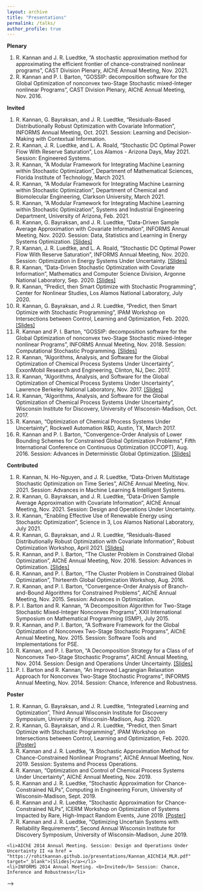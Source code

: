 ```yaml
---
layout: archive
title: "Presentations"
permalink: /talks/
author_profile: true
---
```


<!-- {% if site.talkmap_link == true %}

<p style="text-decoration:underline;"><a href="/talkmap.html">See a map of all the places I've given a talk!</a></p>

{% endif %}

{% for post in site.talks reversed %}
  {% include archive-single-talk.html %}
{% endfor %} -->


**Plenary**

1. R. Kannan and J. R. Luedtke, “A stochastic approximation method for approximating the efficient frontier of chance-constrained nonlinear programs”, CAST Division Plenary, AIChE Annual Meeting, Nov. 2021.
2. R. Kannan and P. I. Barton, “GOSSIP: decomposition software for the Global Optimization of nonconvex two-Stage Stochastic mixed-Integer nonlinear Programs”, CAST Division Plenary, AIChE Annual Meeting, Nov. 2016.


**Invited**

1. R. Kannan, G. Bayraksan, and J. R. Luedtke, “Residuals-Based Distributionally Robust Optimization with Covariate Information”, INFORMS Annual Meeting, Oct. 2021. Session: Learning and Decision-Making with Contextual Information.
2. R. Kannan, J. R. Luedtke, and L. A. Roald, “Stochastic DC Optimal Power Flow With Reserve Saturation”, Los Alamos - Arizona Days, May 2021. Session: Engineered Systems.
3. R. Kannan, “A Modular Framework for Integrating Machine Learning within Stochastic Optimization”, Department of Mathematical Sciences, Florida Institute of Technology, March 2021.
4. R. Kannan, “A Modular Framework for Integrating Machine Learning within Stochastic Optimization”, Department of Chemical and Biomolecular Engineering, Clarkson University, March 2021.
5. R. Kannan, “A Modular Framework for Integrating Machine Learning within Stochastic Optimization”, Systems and Industrial Engineering Department, University of Arizona, Feb. 2021.
6. R. Kannan, G. Bayraksan, and J. R. Luedtke, “Data-Driven Sample Average Approximation with Covariate Information”, INFORMS Annual Meeting, Nov. 2020. Session: Data, Statistics and Learning in Energy Systems Optimization. <a href = "https://rohitkannan.github.io/presentations/Kannan_Argonne_September_2020.pdf" target="_blank">[Slides]</a>
7. R. Kannan, J. R. Luedtke, and L. A. Roald, “Stochastic DC Optimal Power Flow With Reserve Saturation”, INFORMS Annual Meeting, Nov. 2020. Session: Optimization in Energy Systems Under Uncertainty. <a href = "https://rohitkannan.github.io/presentations/Kannan_INFORMS20_SDCOPF.pdf" target="_blank">[Slides]</a>
8. R. Kannan, “Data-Driven Stochastic Optimization with Covariate Information”, Mathematics and Computer Science Division, Argonne National Laboratory, Sep. 2020. <a href = "https://rohitkannan.github.io/presentations/Kannan_Argonne_September_2020.pdf" target="_blank">[Slides]</a>
9. R. Kannan, “Predict, then Smart Optimize with Stochastic Programming”, Center for Nonlinear Studies, Los Alamos National Laboratory, July 2020.
10. R. Kannan, G. Bayraksan, and J. R. Luedtke, “Predict, then Smart Optimize with Stochastic Programming”, IPAM Workshop on Intersections between Control, Learning and Optimization, Feb. 2020. <a href = "https://rohitkannan.github.io/presentations/Kannan_IPAM20_Presentation.pdf" target="_blank">[Slides]</a>
11. R. Kannan and P. I. Barton, “GOSSIP: decomposition software for the Global Optimization of nonconvex two-Stage Stochastic mixed-Integer nonlinear Programs”, INFORMS Annual Meeting, Nov. 2018. Session: Computational Stochastic Programming. <a href = "https://rohitkannan.github.io/presentations/Kannan_INFORMS18_GOSSIP.pdf" target="_blank">[Slides]</a>
12. R. Kannan, “Algorithms, Analysis, and Software for the Global Optimization of Chemical Process Systems Under Uncertainty”, ExxonMobil Research and Engineering, Clinton, NJ, Dec. 2017.
13. R. Kannan, “Algorithms, Analysis, and Software for the Global Optimization of Chemical Process Systems Under Uncertainty”, Lawrence Berkeley National Laboratory, Nov. 2017. <a href = "https://rohitkannan.github.io/presentations/Kannan_LBNL17.pdf" target="_blank">[Slides]</a>
14. R. Kannan, “Algorithms, Analysis, and Software for the Global Optimization of Chemical Process Systems Under Uncertainty”, Wisconsin Institute for Discovery, University of Wisconsin-Madison, Oct. 2017.
15. R. Kannan, “Optimization of Chemical Process Systems Under Uncertainty”, Rockwell Automation R&D, Austin, TX, March 2017.
16. R. Kannan and P. I. Barton, “Convergence-Order Analysis of Lower Bounding Schemes for Constrained Global Optimization Problems”, Fifth International Conference on Continuous Optimization (ICCOPT), Aug. 2016. Session: Advances in Deterministic Global Optimization. <a href = "https://rohitkannan.github.io/presentations/Kannan_ICCOPT16_ConvergenceOrder.pdf" target="_blank">[Slides]</a>


**Contributed**

1. R. Kannan, N. Ho-Nguyen, and J. R. Luedtke, “Data-Driven Multistage Stochastic Optimization on Time Series”, AIChE Annual Meeting, Nov. 2021. Session: Advances in Machine Learning & Intelligent Systems.
2. R. Kannan, G. Bayraksan, and J. R. Luedtke, “Data-Driven Sample Average Approximation with Covariate Information”, AIChE Annual Meeting, Nov. 2021. Session: Design and Operations Under Uncertainty.
3. R. Kannan, “Enabling Effective Use of Renewable Energy using Stochastic Optimization”, Science in 3, Los Alamos National Laboratory, July 2021.
4. R. Kannan, G. Bayraksan, and J. R. Luedtke, “Residuals-Based Distributionally Robust Optimization with Covariate Information”, Robust Optimization Workshop, April 2021. <a href = "https://rohitkannan.github.io/presentations/Kannan_ROW21_ERDRO.pdf" target="_blank">[Slides]</a>
5. R. Kannan, and P. I. Barton, “The Cluster Problem in Constrained Global Optimization”, AIChE Annual Meeting, Nov. 2016. Session: Advances in Optimization. <a href = "https://rohitkannan.github.io/presentations/Kannan_AIChE16_ClusterProblem.pdf" target="_blank">[Slides]</a>
6. R. Kannan, and P. I. Barton, “The Cluster Problem in Constrained Global Optimization”, Thirteenth Global Optimization Workshop, Aug. 2016.
7. R. Kannan, and P. I. Barton, “Convergence-Order Analysis of Branch-and-Bound Algorithms for Constrained Problems”, AIChE Annual Meeting, Nov. 2015. Session: Advances in Optimization.
8. P. I. Barton and R. Kannan, “A Decomposition Algorithm for Two-Stage Stochastic Mixed-Integer Nonconvex Programs”, XXII International Symposium on Mathematical Programming (ISMP), July 2015.
9. R. Kannan, and P. I. Barton, “A Software Framework for the Global Optimization of Nonconvex Two-Stage Stochastic Programs”, AIChE Annual Meeting, Nov. 2015. Session: Software Tools and Implementations for PSE.
10. R. Kannan, and P. I. Barton, “A Decomposition Strategy for a Class of of Nonconvex Two-Stage Stochastic Programs”, AIChE Annual Meeting, Nov. 2014. Session: Design and Operations Under Uncertainty. <a href = "https://rohitkannan.github.io/presentations/Kannan_AIChE14_MLR.pdf" target="_blank">[Slides]</a>
11. P. I. Barton and R. Kannan, “An Improved Lagrangian Relaxation Approach for Nonconvex Two-Stage Stochastic Programs”, INFORMS Annual Meeting, Nov. 2014. Session: Chance, Inference and Robustness.


**Poster**

1. R. Kannan, G. Bayraksan, and J. R. Luedtke, “Integrated Learning and Optimization”, Third Annual Wisconsin Institute for Discovery Symposium, University of Wisconsin-Madison, Aug. 2020.
2. R. Kannan, G. Bayraksan, and J. R. Luedtke, “Predict, then Smart Optimize with Stochastic Programming”, IPAM Workshop on Intersections between Control, Learning and Optimization, Feb. 2020. <a href = "https://rohitkannan.github.io/presentations/Kannan_IPAM20_DDSAA.pdf" target="_blank">[Poster]</a>
3. R. Kannan and J. R. Luedtke, “A Stochastic Approximation Method for Chance-Constrained Nonlinear Programs”, AIChE Annual Meeting, Nov. 2019. Session: Systems and Process Operations.
4. R. Kannan, “Optimization and Control of Chemical Process Systems Under Uncertainty”, AIChE Annual Meeting, Nov. 2019.
5. R. Kannan and J. R. Luedtke, “Stochastic Approximation for Chance-Constrained NLPs”, Computing in Engineering Forum, University of Wisconsin-Madison, Sept. 2019.
6. R. Kannan and J. R. Luedtke, “Stochastic Approximation for Chance-Constrained NLPs”, ICERM Workshop on Optimization of Systems Impacted by Rare, High-Impact Random Events, June 2019. <a href = "https://rohitkannan.github.io/presentations/Kannan_ICERM19_SAforCCP.pdf" target="_blank">[Poster]</a>
7. R. Kannan and J. R. Luedtke, “Optimizing Uncertain Systems with Reliability Requirements”, Second Annual Wisconsin Institute for Discovery Symposium, University of Wisconsin-Madison, June 2019.


<!-- <ul>
  <li>Residuals-Based Distributionally Robust Optimization with Covariate Information
<ul>
  <li>Robust Optimization Webinar, April 2021 <a href = "https://rohitkannan.github.io/presentations/Kannan_ROW21_ERDRO.pdf" target="_blank">[Slides]</a></li>
</ul> 
 </li>
  
  <li>A Modular Framework for Integrating Machine Learning within Stochastic Optimization
<ul>
  <li>Department of Mathematical Sciences, Florida Institute of Technology, March 2021 (<b>Invited</b>)
  <li>Chemical & Biomolecular Engineering Department, Clarkson University, March 2021 (<b>Invited</b>)
  <li>Systems & Industrial Engineering Department, University of Arizona, February 2021 (<b>Invited</b>)
</ul> 
 </li>
  
  <li>Data-driven sample average approximation with covariate information
<ul>
  <li>INFORMS 2020 Annual Meeting. <b>Invited</b> Session: Data, Statistics and Learning in Energy System Optimization <a href = "https://rohitkannan.github.io/presentations/Kannan_INFORMS20_DDSAA.pdf" target="_blank">[Slides]</a></li>
  <li>Argonne National Laboratory, September 2020 <a href = "https://rohitkannan.github.io/presentations/Kannan_Argonne_September_2020.pdf" target="_blank">[Slides]</a></li>
  <li>WID 2020 Annual Symposium, UW-Madison</li>
  <li>Los Alamos National Laboratory, July 2020</li>
  <li>IPAM 2020 Workshop on Intersections between Control, Learning and Optimization (<b>Invited</b>) <a href = "https://rohitkannan.github.io/presentations/Kannan_IPAM20_Presentation.pdf" target="_blank">[Slides]</a> <a href = "https://rohitkannan.github.io/presentations/Kannan_IPAM20_DDSAA.pdf" target="_blank">[Poster]</a></li>
</ul> 
 </li>   
  
  <li>Stochastic DC optimal power flow with reserve saturation
<ul>
  <li>INFORMS 2020 Annual Meeting. <b>Invited</b> Session: Optimization in Energy Systems under Uncertainty <a href = "https://rohitkannan.github.io/presentations/Kannan_INFORMS20_SDCOPF.pdf" target="_blank">[Slides]</a></li>
</ul> 
 </li>   

    <li>Stochastic approximation for chance-constrained nonlinear programs
<ul>
  <li>AIChE 2019 Annual Meeting. Interactive Session: Systems and Process Operations</li>
  <li>2019 Computing in Engineering Forum, UW-Madison</li>
  <li>ICERM 2019 Workshop Optimization of Systems Impacted by Rare, High-Impact Random Events <a href = "https://rohitkannan.github.io/presentations/Kannan_ICERM19_SAforCCP.pdf" target="_blank">[Poster]</a></li>
  <li>WID 2019 Annual Symposium, UW-Madison</li>
  <li>MACSER Optimization Under Uncertainty Meeting, December 2018 <a href = "https://rohitkannan.github.io/presentations/Kannan_MACSER18_SAforCCP.pdf" target="_blank">[Slides]</a></li>
</ul> 
      </li>
  
  <li>Optimization of chemical process systems under uncertainty
  <ul>
  <li>ExxonMobil Research and Engineering, Clinton NJ, December 2017 </li>
  <li>Lawrence Berkeley National Lab, Berkeley, CA, November 2017 <a href = "https://rohitkannan.github.io/presentations/Kannan_LBNL17.pdf" target="_blank">[Slides]</a></li>
  <li>Rockwell Automation R&D, Austin TX, March 2017</li>
  </ul>
    </li>

<li>GOSSIP: decomposition software for the Global Optimization of nonconvex two-Stage Stochastic mixed-Integer nonlinear Programs
  <ul>
    <li>INFORMS 2018 Annual Meeting. <b>Invited</b> Session: Computational Stochastic Programming <a href = "https://rohitkannan.github.io/presentations/Kannan_INFORMS18_GOSSIP.pdf" target="_blank">[Slides]</a></li>
    <li>AIChE 2016 Annual Meeting. CAST Division <b>Plenary</b></li>
  <li>AIChE 2015 Annual Meeting. Session: Software Tools and Implementations for PSE</li>
  </ul>
  </li>

<li>The cluster problem in constrained global optimization
  <ul>
  <li>AIChE 2016 Annual Meeting. Session: Advances in Optimization I <a href = "https://rohitkannan.github.io/presentations/Kannan_AIChE16_ClusterProblem.pdf" target="_blank">[Slides]</a></li>
  <li>Global Optimization Workshop, 2016</li>
  </ul>
</li>
  
  
<li>Convergence-order analysis of lower bounding schemes for constrained global optimization problems
  <ul>
    <li>ICCOPT 2016. <b>Invited</b> Session: Advances in Deterministic Global Optimization I <a href = "https://rohitkannan.github.io/presentations/Kannan_ICCOPT16_ConvergenceOrder.pdf" target="_blank">[Slides]</a></li>
  <li>AIChE 2015 Annual Meeting. Session: Advances in Optimization I</li>
  </ul> 
  </li>

<li>A decomposition algorithm for two-stage stochastic mixed-integer nonconvex programs
  <ul>
<!--     <li>ISMP 2015. Session: Advances in Global Optimisation</li> -->
    <li>AIChE 2014 Annual Meeting. Session: Design and Operations Under Uncertainty II <a href = "https://rohitkannan.github.io/presentations/Kannan_AIChE14_MLR.pdf" target="_blank">[Slides]</a></li>
    <li>INFORMS 2014 Annual Meeting. <b>Invited</b> Session: Chance, Inference and Robustness</li>
  </ul>  
  </li> 
  
  
  
  </ul>  -->
